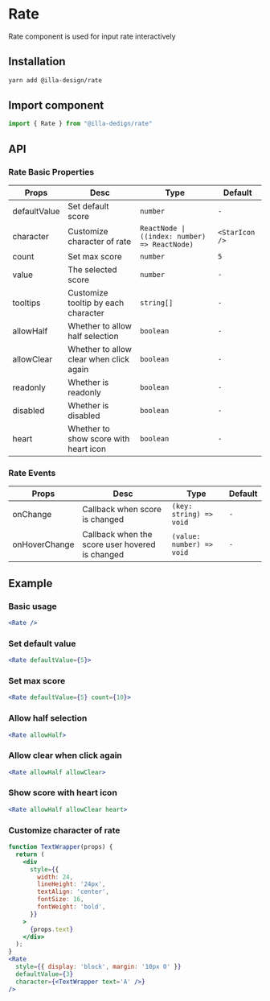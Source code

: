 # Rate 

Rate component is used for input rate interactively

## Installation

```bash
yarn add @illa-design/rate
```

## Import component

```jsx
import { Rate } from "@illa-dedign/rate"
```

## API

### Rate Basic Properties

| Props        | Desc                                    | Type                                          | Default            |
| ------------ | --------------------------------------- | --------------------------------------------- | ------------------ |
| defaultValue | Set default score                       | `number`                                      | `-`                |
| character    | Customize  character of rate            | `ReactNode \| ((index: number) => ReactNode)` | `<StarIcon />` |
| count        | Set max score                           | `number`                                      | `5`                |
| value        | The selected score                      | `number`                                      | `-`                |
| tooltips     | Customize tooltip by each character     | `string[]`                                    | `-`                |
| allowHalf    | Whether to allow half selection         | `boolean`                                     | `-`                |
| allowClear   | Whether to allow clear when click again | `boolean`                                     | `-`                |
| readonly     | Whether is readonly                     | `boolean`                                     | `-`                |
| disabled     | Whether is disabled                     | `boolean`                                     | `-`                |
| heart        | Whether to show score with heart icon   | `boolean`                                     | `-`                |

### Rate Events

| Props         | Desc                                            | Type                      | Default |
| ------------- | ----------------------------------------------- | ------------------------- | ------- |
| onChange      | Callback when score is changed                  | `(key: string) => void`   | `-`     |
| onHoverChange | Callback when the score user hovered is changed | `(value: number) => void` | `-`     |

## Example

### Basic usage

```jsx
<Rate />
```

### Set default value

```jsx
<Rate defaultValue={5}>
```

### Set max score

```jsx
<Rate defaultValue={5} count={10}>
```

### Allow half selection

```jsx
<Rate allowHalf>
```

### Allow clear when click again

```jsx
<Rate allowHalf allowClear>
```

### Show score with heart icon

```jsx
<Rate allowHalf allowClear heart>
```

### Customize  character of rate

```jsx
function TextWrapper(props) {
  return (
    <div
      style={{
        width: 24,
        lineHeight: '24px',
        textAlign: 'center',
        fontSize: 16,
        fontWeight: 'bold',
      }}
    >
      {props.text}
    </div>
  );
} 
<Rate
  style={{ display: 'block', margin: '10px 0' }}
  defaultValue={3}
  character={<TextWrapper text='A' />}
/>
```

